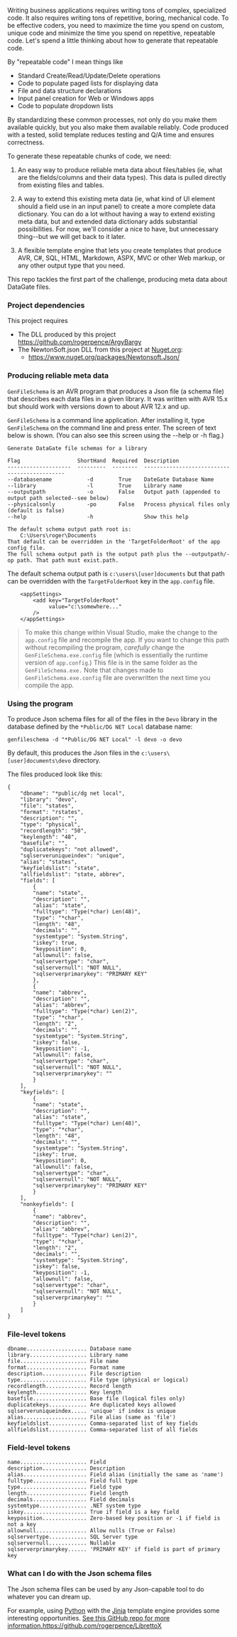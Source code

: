 Writing business applications requires writing tons of complex, specialized code. It also requires writing tons of repetitive, boring, mechanical code. To be effective coders, you need to maximize the time you spend on custom, unique code and minimize the time you spend on repetitive, repeatable code. Let's spend a little thinking about how to generate that repeatable code.

By "repeatable code" I mean things like 

* Standard Create/Read/Update/Delete operations
* Code to populate paged lists for displaying data
* File and data structure declarations 
* Input panel creation for Web or Windows apps
* Code to populate dropdown lists

By standardizing these common processes, not only do you make them available quickly, but you also make them available reliably. Code produced with a tested, solid template reduces testing and Q/A time and ensures correctness. 

To generate these repeatable chunks of code, we need:

1. An easy way to produce reliable meta data about files/tables (ie, what are the fields/columns and their data types). This data is pulled directly from existing files and tables.

2. A way to extend this existing meta data (ie, what kind of UI element should a field use in an input panel) to create a more complete data dictionary. You can do a lot without having a way to extend existing meta data, but and extended data dictionary adds substantial possibilities. For now, we'll consider a nice to have, but unnecessary thing--but we will get back to it later.

3. A flexible template engine that lets you create templates that produce AVR, C#, SQL, HTML, Markdown, ASPX, MVC or other Web markup, or any other output type that you need.  

This repo tackles the first part of the challenge, producing meta data about DataGate files. 

### Project dependencies

This project requires 

* The DLL produced by this project https://github.com/rogerpence/ArgyBargy 
* The NewtonSoft.json DLL from this project at [Nuget.org](https://www.nuget.org/):
  * https://www.nuget.org/packages/Newtonsoft.Json/

### Producing reliable meta data

`GenFileSchema` is an AVR program that produces a Json file (a schema file) that describes each data files in a given library. It was written with AVR 15.x but should work with versions down to about AVR 12.x and up.

`GenFileSchema` is a command line application. After installing it, type `GenFileSchema` on the command line and press enter. The screen of text below is shown. (You can also see this screen using the --help or -h flag.)

```
Generate DataGate file schemas for a library

Flag                  ShortHand  Required  Description
--------------------  ---------  --------  ---------------------------------------------
--databasename           -d        True    DateGate Database Name
--library                -l        True    Library name
--outputpath             -o        False   Output path (appended to output path selected--see below)
--physicalsonly          -po       False   Process physical files only (default is false)
--help                   -h                Show this help

The default schema output path root is:
    C:\Users\roger\Documents
That default can be overridden in the 'TargetFolderRoot' of the app config file.
The full schema output path is the output path plus the --outputpath/-op path. That path must exist.path. 
```

The default schema output path is `c:\users\[user]documents` but that path can be overridden with the `TargetFolderRoot` key in the `app.config` file.

```
    <appSettings>
        <add key="TargetFolderRoot"
             value="c:\somewhere..."
        />
    </appSettings>   
```

>To make this change within Visual Studio, make the change to the `app.config` file and recompile the app. If you want to change this path without recompiling the program,  _carefully_ change the `GenFileSchema.exe.config` file (which is essentially the runtime version of `app.config`.) This file is in the same folder as the `GenFileSchema.exe.` Note that changes made to `GenFileSchema.exe.config` file are overwritten the next time you compile the app.  

### Using the program

To produce Json schema files for all of the files in the `Devo` library in the database defined by the `*Public/DG NET Local` database name: 

```
genfileschema -d "*Public/DG NET Local" -l devo -o devo 
```

By default, this produces the Json files in the `c:\users\[user]documents\devo` directory.

The files produced look like this:

```
{
    "dbname": "*public/dg net local",
    "library": "devo",
    "file": "states",
    "format": "rstates",
    "description": "",
    "type": "physical",
    "recordlength": "50",
    "keylength": "48",
    "basefile": "",
    "duplicatekeys": "not allowed",
    "sqlserveruniqueindex": "unique",
    "alias": "states",
    "keyfieldslist": "state",
    "allfieldslist": "state, abbrev",
    "fields": [
        {
        "name": "state",
        "description": "",
        "alias": "state",
        "fulltype": "Type(*char) Len(48)",
        "type": "*char",
        "length": "48",
        "decimals": "",
        "systemtype": "System.String",
        "iskey": true,
        "keyposition": 0,
        "allownull": false,
        "sqlservertype": "char",
        "sqlservernull": "NOT NULL",
        "sqlserverprimarykey": "PRIMARY KEY"
        },
        {
        "name": "abbrev",
        "description": "",
        "alias": "abbrev",
        "fulltype": "Type(*char) Len(2)",
        "type": "*char",
        "length": "2",
        "decimals": "",
        "systemtype": "System.String",
        "iskey": false,
        "keyposition": -1,
        "allownull": false,
        "sqlservertype": "char",
        "sqlservernull": "NOT NULL",
        "sqlserverprimarykey": ""
        }
    ],
    "keyfields": [
        {
        "name": "state",
        "description": "",
        "alias": "state",
        "fulltype": "Type(*char) Len(48)",
        "type": "*char",
        "length": "48",
        "decimals": "",
        "systemtype": "System.String",
        "iskey": true,
        "keyposition": 0,
        "allownull": false,
        "sqlservertype": "char",
        "sqlservernull": "NOT NULL",
        "sqlserverprimarykey": "PRIMARY KEY"
        }
    ],
    "nonkeyfields": [
        {
        "name": "abbrev",
        "description": "",
        "alias": "abbrev",
        "fulltype": "Type(*char) Len(2)",
        "type": "*char",
        "length": "2",
        "decimals": "",
        "systemtype": "System.String",
        "iskey": false,
        "keyposition": -1,
        "allownull": false,
        "sqlservertype": "char",
        "sqlservernull": "NOT NULL",
        "sqlserverprimarykey": ""
        }
    ]
}
```


### File-level tokens

```
dbname................... Database name
library.................. Library name
file..................... File name
format................... Format name
description.............. File description
type..................... File type (physical or logical)
recordlength............. Record length
keylength................ Key length
basefile................. Base file (logical files only)
duplicatekeys............ Are duplicated keys allowed
sqlserveruniqueindex..... 'unique' if index is unique
alias.................... File alias (same as 'file')
keyfieldslist............ Comma-separated list of key fields
allfieldslist............ Comma-separated list of all fields
```

### Field-level tokens
```
name..................... Field
description.............. Description 
alias.................... Field alias (initially the same as 'name')
fulltype................. Field full type
type..................... Field type
length................... Field length
decimals................. Field decimals
systemtype............... .NET system type
iskey.................... True if field is a key field
keyposition.............. Zero-based key position or -1 if field is not a key
allownull................ Allow nulls (True or False)
sqlservertype............ SQL Server type 
sqlservernull............ Nullable
sqlserverprimarykey...... 'PRIMARY KEY' if field is part of primary key
```

### What can I do with the Json schema files

The Json schema files can be used by any Json-capable tool to do whatever you can dream up. 

For example, using [Python](https://www.python.org/) with the [Jinja](https://jinja.palletsprojects.com/en/3.0.x/) template engine provides some interesting opportunities. [See this GitHub repo for more information.]()https://github.com/rogerpence/LibrettoX
